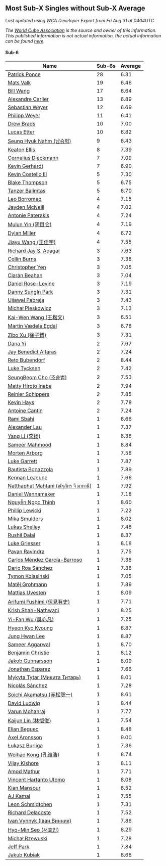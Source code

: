 ## Most Sub-X Singles without Sub-X Average

*Last updated using WCA Developer Export from Fri Aug 31 at 0404UTC*

*The [World Cube Association](https://www.worldcubeassociation.org) is the source and owner of this information. This published information is not actual information, the actual information can be found [here](https://www.worldcubeassociation.org/results).*

#### Sub-6


|Name|Sub-6s|Average|  
|--|--|--|  
|[Patrick Ponce](https://www.worldcubeassociation.org/persons/2012PONC02)|28|6.31|  
|[Mats Valk](https://www.worldcubeassociation.org/persons/2007VALK01)|19|6.46|  
|[Bill Wang](https://www.worldcubeassociation.org/persons/2010WANG68)|17|6.64|  
|[Alexandre Carlier](https://www.worldcubeassociation.org/persons/2012CARL03)|13|6.89|  
|[Sebastian Weyer](https://www.worldcubeassociation.org/persons/2010WEYE02)|12|6.69|  
|[Philipp Weyer](https://www.worldcubeassociation.org/persons/2010WEYE01)|11|6.41|  
|[Drew Brads](https://www.worldcubeassociation.org/persons/2010BRAD01)|10|7.00|  
|[Lucas Etter](https://www.worldcubeassociation.org/persons/2011ETTE01)|10|6.82|  
|[Seung Hyuk Nahm (남승혁)](https://www.worldcubeassociation.org/persons/2013NAHM01)|9|6.43|  
|[Keaton Ellis](https://www.worldcubeassociation.org/persons/2012ELLI01)|8|7.39|  
|[Cornelius Dieckmann](https://www.worldcubeassociation.org/persons/2009DIEC01)|7|7.09|  
|[Kevin Gerhardt](https://www.worldcubeassociation.org/persons/2013GERH01)|7|6.90|  
|[Kevin Costello III](https://www.worldcubeassociation.org/persons/2012COST01)|5|7.30|  
|[Blake Thompson](https://www.worldcubeassociation.org/persons/2010THOM03)|5|6.75|  
|[Tanzer Balimtas](https://www.worldcubeassociation.org/persons/2013BALI01)|5|6.70|  
|[Leo Borromeo](https://www.worldcubeassociation.org/persons/2015BORR01)|4|7.15|  
|[Jayden McNeill](https://www.worldcubeassociation.org/persons/2012MCNE01)|4|7.02|  
|[Antonie Paterakis](https://www.worldcubeassociation.org/persons/2012PATE01)|4|7.24|  
|[Mulun Yin (阴目仑)](https://www.worldcubeassociation.org/persons/2009YINM01)|4|7.19|  
|[Dylan Miller](https://www.worldcubeassociation.org/persons/2015MILL01)|4|6.72|  
|[Jiayu Wang (王佳宇)](https://www.worldcubeassociation.org/persons/2010WANG53)|4|7.55|  
|[Richard Jay S. Apagar](https://www.worldcubeassociation.org/persons/2010APAG01)|3|7.63|  
|[Collin Burns](https://www.worldcubeassociation.org/persons/2010BURN01)|3|7.38|  
|[Christopher Yen](https://www.worldcubeassociation.org/persons/2016YENC01)|3|7.05|  
|[Ciarán Beahan](https://www.worldcubeassociation.org/persons/2012BEAH01)|3|7.04|  
|[Daniel Rose-Levine](https://www.worldcubeassociation.org/persons/2015ROSE01)|3|7.19|  
|[Danny SungIn Park](https://www.worldcubeassociation.org/persons/2015PARK13)|3|7.31|  
|[Ujjawal Pabreja](https://www.worldcubeassociation.org/persons/2015PABR01)|3|7.43|  
|[Michał Pleskowicz](https://www.worldcubeassociation.org/persons/2009PLES01)|3|7.13|  
|[Kai-Wen Wang (王楷文)](https://www.worldcubeassociation.org/persons/2015WANG09)|3|6.51|  
|[Martin Vædele Egdal](https://www.worldcubeassociation.org/persons/2013EGDA02)|3|6.78|  
|[Zibo Xu (徐子博)](https://www.worldcubeassociation.org/persons/2014XUZI01)|3|7.31|  
|[Dana Yi](https://www.worldcubeassociation.org/persons/2010YIDA01)|2|7.67|  
|[Jay Benedict Alfaras](https://www.worldcubeassociation.org/persons/2009ALFA01)|2|7.24|  
|[Reto Bubendorf](https://www.worldcubeassociation.org/persons/2012BUBE01)|2|8.44|  
|[Luke Tycksen](https://www.worldcubeassociation.org/persons/2012TYCK01)|2|7.42|  
|[SeungBeom Cho (조승범)](https://www.worldcubeassociation.org/persons/2012CHOS01)|2|7.53|  
|[Matty Hiroto Inaba](https://www.worldcubeassociation.org/persons/2016INAB01)|2|7.94|  
|[Reinier Schippers](https://www.worldcubeassociation.org/persons/2010SCHI01)|2|7.85|  
|[Kevin Hays](https://www.worldcubeassociation.org/persons/2009HAYS01)|2|7.78|  
|[Antoine Cantin](https://www.worldcubeassociation.org/persons/2010CANT02)|2|7.24|  
|[Rami Sbahi](https://www.worldcubeassociation.org/persons/2011SBAH01)|1|6.66|  
|[Alexander Lau](https://www.worldcubeassociation.org/persons/2011LAUA01)|1|7.37|  
|[Yang Li (李扬)](https://www.worldcubeassociation.org/persons/2012LIYA01)|1|8.38|  
|[Sameer Mahmood](https://www.worldcubeassociation.org/persons/2013MAHM02)|1|8.84|  
|[Morten Arborg](https://www.worldcubeassociation.org/persons/2010ARBO01)|1|7.58|  
|[Luke Garrett](https://www.worldcubeassociation.org/persons/2017GARR05)|1|7.87|  
|[Bautista Bonazzola](https://www.worldcubeassociation.org/persons/2014BONA02)|1|7.89|  
|[Kennan LeJeune](https://www.worldcubeassociation.org/persons/2013LEJE03)|1|7.66|  
|[Natthaphat Mahtani (ณัฐภัทร จี มาทานี)](https://www.worldcubeassociation.org/persons/2011MAHT02)|1|7.92|  
|[Daniel Wannamaker](https://www.worldcubeassociation.org/persons/2011WANN01)|1|7.18|  
|[Nguyễn Ngọc Thịnh](https://www.worldcubeassociation.org/persons/2010NGUY33)|1|8.60|  
|[Phillip Lewicki](https://www.worldcubeassociation.org/persons/2012LEWI01)|1|7.22|  
|[Mika Smulders](https://www.worldcubeassociation.org/persons/2016SMUL01)|1|8.02|  
|[Lukas Shelley](https://www.worldcubeassociation.org/persons/2016SHEL03)|1|7.48|  
|[Rushil Dalal](https://www.worldcubeassociation.org/persons/2014DALA03)|1|8.37|  
|[Luke Griesser](https://www.worldcubeassociation.org/persons/2015GRIE02)|1|8.18|  
|[Pavan Ravindra](https://www.worldcubeassociation.org/persons/2013RAVI06)|1|7.75|  
|[Carlos Méndez García-Barroso](https://www.worldcubeassociation.org/persons/2010GARC02)|1|7.38|  
|[Dario Roa Sánchez](https://www.worldcubeassociation.org/persons/2011SANC02)|1|7.38|  
|[Tymon Kolasiński](https://www.worldcubeassociation.org/persons/2016KOLA02)|1|7.05|  
|[Matěj Grohmann](https://www.worldcubeassociation.org/persons/2015GROH02)|1|7.89|  
|[Mattias Uvesten](https://www.worldcubeassociation.org/persons/2013UVES01)|1|8.09|  
|[Arifumi Fushimi (伏見有史)](https://www.worldcubeassociation.org/persons/2009FUSH01)|1|7.71|  
|[Krish Shah-Nathwani](https://www.worldcubeassociation.org/persons/2015SHAH09)|1|8.25|  
|[Yi-Fan Wu (吳亦凡)](https://www.worldcubeassociation.org/persons/2010WUIF01)|1|7.25|  
|[Hyeon Kyo Kyoung](https://www.worldcubeassociation.org/persons/2013KYOU01)|1|6.87|  
|[Jung Hwan Lee](https://www.worldcubeassociation.org/persons/2015LEEJ05)|1|8.87|  
|[Sameer Aggarwal](https://www.worldcubeassociation.org/persons/2017AGGA01)|1|8.70|  
|[Benjamin Christie](https://www.worldcubeassociation.org/persons/2014CHRI04)|1|8.12|  
|[Jakob Gunnarsson](https://www.worldcubeassociation.org/persons/2015GUNN01)|1|8.09|  
|[Jonathan Esparaz](https://www.worldcubeassociation.org/persons/2013ESPA01)|1|7.66|  
|[Mykyta Tytar (Микита Титарь)](https://www.worldcubeassociation.org/persons/2014TYTA02)|1|8.01|  
|[Nicolás Sánchez](https://www.worldcubeassociation.org/persons/2015SANC11)|1|7.28|  
|[Soichi Akamatsu (赤松聡一)](https://www.worldcubeassociation.org/persons/2012AKAM01)|1|8.61|  
|[David Ludwig](https://www.worldcubeassociation.org/persons/2013LUDW01)|1|8.44|  
|[Varun Mohanraj](https://www.worldcubeassociation.org/persons/2015MOHA10)|1|7.77|  
|[Kaijun Lin (林恺俊)](https://www.worldcubeassociation.org/persons/2013LINK01)|1|7.54|  
|[Elian Beguec](https://www.worldcubeassociation.org/persons/2014BEGU01)|1|8.48|  
|[Axel Aronsson](https://www.worldcubeassociation.org/persons/2015ARON01)|1|9.00|  
|[Łukasz Burliga](https://www.worldcubeassociation.org/persons/2013BURL01)|1|7.36|  
|[Weihao Kong (孔维浩)](https://www.worldcubeassociation.org/persons/2017KONG05)|1|8.74|  
|[Vijay Kishore](https://www.worldcubeassociation.org/persons/2012KISH03)|1|8.11|  
|[Amod Mathur](https://www.worldcubeassociation.org/persons/2013MATH01)|1|7.71|  
|[Vincent Hartanto Utomo](https://www.worldcubeassociation.org/persons/2010UTOM01)|1|8.08|  
|[Kian Mansour](https://www.worldcubeassociation.org/persons/2015MANS03)|1|6.52|  
|[AJ Kamal](https://www.worldcubeassociation.org/persons/2016KAMA04)|1|7.55|  
|[Leon Schmidtchen](https://www.worldcubeassociation.org/persons/2010SCHM01)|1|7.31|  
|[Richard Delacoste](https://www.worldcubeassociation.org/persons/2015DELA05)|1|7.52|  
|[Ivan Vynnyk (Іван Винник)](https://www.worldcubeassociation.org/persons/2010VYNN01)|1|7.86|  
|[Hyo-Min Seo (서효민)](https://www.worldcubeassociation.org/persons/2013SEOH01)|1|8.29|  
|[Michał Rzewuski](https://www.worldcubeassociation.org/persons/2014RZEW01)|1|7.28|  
|[Jeff Park](https://www.worldcubeassociation.org/persons/2015PARK08)|1|7.84|  
|[Jakub Kubiak](https://www.worldcubeassociation.org/persons/2014KUBI02)|1|8.68|  
